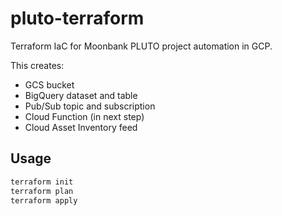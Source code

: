 # pluto-terraform

Terraform IaC for Moonbank PLUTO project automation in GCP.

This creates:
- GCS bucket
- BigQuery dataset and table
- Pub/Sub topic and subscription
- Cloud Function (in next step)
- Cloud Asset Inventory feed

## Usage

```bash
terraform init
terraform plan
terraform apply

